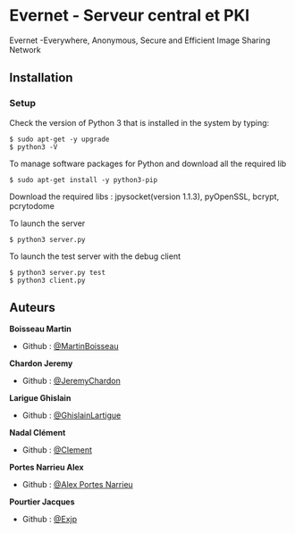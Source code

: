 # Evernet - Serveur central et PKI
Evernet -Everywhere, Anonymous, Secure and Efficient Image Sharing Network

## Installation

### Setup
Check the version of Python 3 that is installed in the system by typing: 
```shell
$ sudo apt-get -y upgrade
$ python3 -V
```
To manage software packages for Python and download all the required lib
```shell
$ sudo apt-get install -y python3-pip
```
Download the required libs : jpysocket(version 1.1.3), pyOpenSSL, bcrypt, pcrytodome

To launch the server
```shell
$ python3 server.py
```

To launch the test server with the debug client
```shell
$ python3 server.py test
$ python3 client.py
```

## Auteurs

**Boisseau Martin**
- Github : [@MartinBoisseau](https://github.com/MartinBoisseau)

**Chardon Jeremy**
- Github : [@JeremyChardon](https://github.com/JeremyChardon)

**Larigue Ghislain**
- Github : [@GhislainLartigue](https://github.com/GhislainLartigue) 

**Nadal Clément**
- Github : [@Clement](https://github.com/Mr-Clem)

**Portes Narrieu Alex**
- Github : [@Alex Portes Narrieu](https://github.com/apnarrieu)

**Pourtier Jacques**
- Github : [@Exjp](https://github.com/Exjp)

